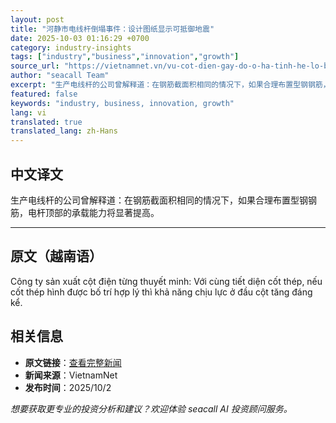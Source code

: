 ```yaml
---
layout: post
title: "河静市电线杆倒塌事件：设计图纸显示可抵御地震"
date: 2025-10-03 01:16:29 +0700
category: industry-insights
tags: ["industry","business","innovation","growth"]
source_url: "https://vietnamnet.vn/vu-cot-dien-gay-do-o-ha-tinh-he-lo-ban-thiet-ke-chiu-duoc-ca-dong-dat-2448344.html"
author: "seacall Team"
excerpt: "生产电线杆的公司曾解释道：在钢筋截面积相同的情况下，如果合理布置型钢钢筋，电杆顶部的承载能力将显著提高。..."
featured: false
keywords: "industry, business, innovation, growth"
lang: vi
translated: true
translated_lang: zh-Hans
---
```


## 中文译文

生产电线杆的公司曾解释道：在钢筋截面积相同的情况下，如果合理布置型钢钢筋，电杆顶部的承载能力将显著提高。

---

## 原文（越南语）

Công ty sản xuất cột điện từng thuyết minh: Với cùng tiết diện cốt thép, nếu cốt thép hình được bố trí hợp lý thì khả năng chịu lực ở đầu cột tăng đáng kể.

## 相关信息

- **原文链接**：[查看完整新闻](https://vietnamnet.vn/vu-cot-dien-gay-do-o-ha-tinh-he-lo-ban-thiet-ke-chiu-duoc-ca-dong-dat-2448344.html)
- **新闻来源**：VietnamNet
- **发布时间**：2025/10/2

*想要获取更专业的投资分析和建议？欢迎体验 seacall AI 投资顾问服务。*